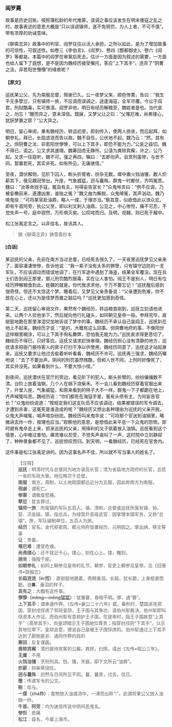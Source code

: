 <script type="text/javascript">
    var head = document.getElementsByTagName('head')[0];
    cssURL = '/public/liao.css';
    linkTag = document.createElement('link');
    linkTag.href = cssURL;
    linkTag.setAttribute('type','text/css');
    linkTag.setAttribute('rel','stylesheet');
    head.appendChild(linkTag);
</script>
### 阎罗薨

故事是历史旧账。按照蒲松龄的年代推算，误调之事应该发生在明末倭寇之乱之时。故事表述的意思大概是“只以误调镇师，遂不免阴罚，为人上者，不可不慎”。带有浓厚的劝诫意味。

《聊斋志异》故事中的判官、阎罗往往以活人承担。之所以如此，是为了增加故事的可信性，可叙述性。如卷三《李伯言》、《阎罗》、卷四《酆都御史》、卷六《阎罗》等都是。本篇中的阎罗在审案后死去，估计一方面是因为叙述的需要，一方面也给人留下了遐想，是不是因为魏经历接受嘱托，答应“上下其手”，违背了“阴曹之法，非若阳世懵懵”的缘故呢？

#### 【原文】
<section>
巡抚某公父，先为南服总督，殂谢已久。公一夜梦父来，颜色惨栗，告曰：“我生平无多孽愆，只有镇师一旅，不应调而误调之，途逢海寇，全军尽覆。今讼于阎君，刑狱酷毒，实可畏凛。阎罗非他，明日有经历解粮至，魏姓者是也。当代哀之，勿忘！”醒而异之，意未深信。既寐，又梦父让之曰：“父罹厄难，尚弗镂心，犹妖梦置之耶？”公大异之。

明日，留心审阅，果有魏经历，转运初至，即刻传入，使两人捺坐，而后起拜，如朝参礼。拜已，长跽涟涟而告以故。魏不自任，公伏地不起。魏乃云：“然，其有之。但阴曹之法，非若阳世懜懜，可以上下其手，即恐不能为力。”公哀之益切。魏不得已，诺之。公又求其速理。魏筹回虑无静所。公请为粪除宾廨，许之，公乃起。又求一往窥听，魏不可。强之再四，嘱曰：“去即勿声。且冥刑虽惨，与世不同，暂置若死，其实非死。如有所见，无庸骇怪。”

至夜，潜伏廨侧，见阶下囚人，断头折臂者，纷杂无数。墀中置火铛油镬，数人炽薪其下。俄见魏冠带出，升座，气象威猛，迥与曩殊。群鬼一时都伏，齐鸣冤苦。魏曰：“汝等命戕手寇，冤自有主，何得妄告官长？”众鬼哗言曰：“例不应调，乃被妄檄前来，遂遭凶害，谁贻之冤？”魏又曲为解脱，众鬼嗥冤，其声汹动。魏乃唤鬼役：“可将某官赴油鼎，略人一煠，于理亦当。”察其意，似欲借此以泄众忿。即有牛首阿旁，执公父至，即以利叉刺入油鼎。公见之，中心惨怛，痛不可忍，不觉失声一号，庭中寂然，万形惧灭矣。公叹咤而归。及明，视魏，则已死于廨中。

松江张禹定言之。以非佳名，故讳其人。

</section>

> 据《聊斋志异》铸雪斋抄本

#### [白话]
<aside>

某巡抚的父亲，先前在南方当过总督，已经死去很久了。一天夜里巡抚梦见父亲来了，面容凄凄惨惨，告诉他说：“我一辈子没有太多的罪孽，只有镇守边防的一支军队，不应该调动而错误地调了，在行军途中遇到了海盗，结果全军覆没。现在兵士们告到阎王那里，那儿刑罚酷烈狠毒，实在让人害怕。阎王不是别人，明日有位经历押解粮食到此，姓魏的就是。你代我求求他，千万不要忘记！”巡抚醒后感到很奇怪，但还不太信这个梦。睡着后，又梦见父亲责备说：“父亲遭到危难，你不放在心上，还以为是怪梦而置之脑后吗？”巡抚更加感到奇怪。

第二天，巡抚留心审阅文件，果然有个魏经历，转运粮食刚到，巡抚立刻请他进来，让两个人拉他坐下，然后就向他行礼磕头，如同朝见皇帝一般。参拜完毕，直挺挺地跪在那里涕泪交加地诉说了梦中的事。魏经历不承认自己是阎王，巡抚趴在地上不起来。魏经历才说：“是的，大概有这么回事。但阴曹地府的事，不像阳世这样糊里糊涂，可以上下其手徇私舞弊，恐怕我无能为力。”巡抚哀求得更恳切了，魏经历不得已，只好答应。巡抚又请求赶快审理。魏经历担心没有清静的地方，巡抚请求把衙门接待客人的房子打扫干净以供使用，魏经历同意了，巡抚这才站起身来。巡抚又要求让他过去偷着听听看看，魏经历不许可。巡抚再三强求，魏经历嘱咐说：“去了不要出声。阴间的刑罚虽然残酷，但和人世不同，上刑时好像死了，其实并没死。如果看到什么，不要大惊小怪。”

到夜间，巡抚潜伏在官厅的旁边，看见阶下的犯人，断头折臂的，纷纷攘攘数不清。台阶上放着油锅，几个人在锅下烧柴禾。不一会儿看到魏经历穿着官服出来了，升堂入座，气象威猛，和原来看到的样子大不一样。群鬼一下子都跪在地上，齐声喊冤叫苦。魏经历说：“你们都死在海寇手里，冤有头债有主，为何妄告官长？”众鬼纷纷说道：“按规定我们这支队伍不应该调动，结果被错误的军令调去，才遭到杀害，这冤死是谁造成的呢？”魏经历又想出各种理由为巡抚的父亲开脱，众鬼大声喊冤，喊声喧杂纷扰。魏经历叫来鬼卒说：“可将那个官送到油锅里，略微进去炸一炸，按理也应当。”观察他的意思，是想借此来平息一下众鬼的怨愤。即时就有鬼卒走上来，抓来巡抚的父亲，用锋利的叉子挑着放入油锅。巡抚看到这个情景，心中难过害怕，痛苦难以忍受，不觉失声哀叫了一声，这时院中立刻静寂了，种种景象都不见了。巡抚惊叹而归。到天明，一看魏经历，已经死在官舍内。

这件事是松江张禹定讲的。因为这事名声不佳，所以就不写当事人的姓名了。

</aside>

> 【注释】  
<b>巡抚</b>：明清时代与总督同为地方录高长官；清为省级地方政府的长官，总揽一省的军政大极，地位略次于总督。  
<b>南服</b>：南方。周制，以土地距国都远近分为五服，因此称南方为南服。  
<b>殂谢</b>：谓死亡。  
<b>惨粟</b>：谓极度悲痛。  
<b>孽愆</b>：犹言罪过。  
<b>镇师一旅</b>：所属镇的军队五百人。镇，清制，总督或巡抚所属有镇、协、营、汛各级。镇，指总兵，为绿营乒高级武官：因掌理本镇军务，又称“总镇”。旅，军队编制单位，五百人为旅。  
<b>经历</b>：官名。金代枢密院、都元帅府皆置经历，元明因之。掌出纳、移文等事  
<b>让</b>：责备。  
<b>罹厄难</b>：遭受危难。  
<b>尚弗镂心</b>：还不铭记于心。镂心，刻在心上。镂，雕刻。  
<b>捺坐</b>：强按于座。  
<b>如朝参礼</b>：如同上朝参见皇帝的礼节。朝参，官吏上朝参见皇帝。见《旧唐书•舆服志》  
<b>长跽涟涟（ér而）</b>：直挺挺地跪着，两眼垂泪。长跽，犹长跪，上身挺直而跪。涟■，垂泪的样子。  
<b>具有之</b>：大概有这件事。  
<b>懜懜（měng—měng猛猛）</b>：犹瞢瞢，昏暗不明。懜，通“瞢”。  
<b>上下其手</b>：谓串通作弊。《左传•襄公二十六年》载，春秋时，楚国进攻郑国，穿封戍俘虏了郑将皇颉，王子围与其争功，请伯州犁裁决。伯州犁即叫俘虏本人作证。而伯州犁有意袒护王子围，在提审时，指王子围故意“上其手”（高举其手），向皇颉暗示王子围地位尊贵；指穿封戍则“下其手”，以示其地位卑下。皇颉会意，便说自己是被王子围俘虏的。伯州犁通过上下其手达到了颠倒是非、通同作弊的目的  
<b>筹回</b>：反复谋画。  
<b>粪除宾廨</b>：清扫接待宾客的公廨。粪除，扫除。语出《左传•昭公三年》。  
<b>无庸</b>：不用  
<b>火铛油镬</b>：烹刑刑具。铛、镬，烹器，即下文所云“油鼎”。  
<b>炽薪</b>：将柴草烧旺。  
<b>迥与曩殊</b>：迥然与日间所见不同。曩，曩昔，过去，往日。  
<b>檄</b>：传递军令的公文。  
<b>贻</b>：给与。  
<b>一煠（zhá炸）</b>：食物放入油或汤中，一沸而出称“¦”，此谓将某公父放入油锅一炸。  
<b>牛首、阿旁</b>：均为迷信传说中阴间恶鬼名。  
<b>惨怛</b>：悲痛  
<b>松江</b>：县名，今属上海市。  
